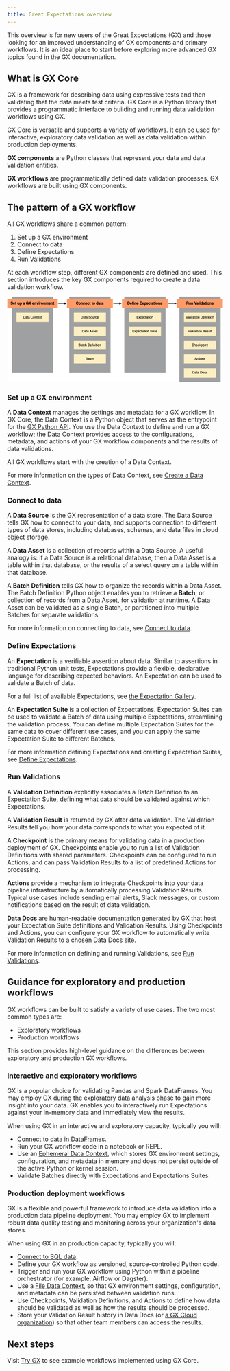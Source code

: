 ```yaml
---
title: Great Expectations overview
---
```


This overview is for new users of the Great Expectations (GX) and those looking for an improved understanding of GX components and primary workflows. It is an ideal place to start before exploring more advanced GX topics found in the GX documentation.

## What is GX Core

GX is a framework for describing data using expressive tests and then validating that the data meets test criteria. GX Core is a Python library that provides a programmatic interface to building and running data validation workflows using GX.

GX Core is versatile and supports a variety of workflows. It can be used for interactive, exploratory data validation as well as data validation within production deployments.

**GX components** are Python classes that represent your data and data validation entities.

**GX workflows** are programmatically defined data validation processes. GX workflows are built using GX components.

## The pattern of a GX workflow

All GX workflows share a common pattern:

1. Set up a GX environment
2. Connect to data
3. Define Expectations
4. Run Validations

At each workflow step, different GX components are defined and used. This section introduces the key GX components required to create a data validation workflow.

![GX workflow pattern with related GX components](./overview_images/gx_workflow_steps_and_components.png)

### Set up a GX environment

A **Data Context** manages the settings and metadata for a GX workflow. In GX Core, the Data Context is a Python object that serves as the entrypoint for the [GX Python API](/reference/). You use the Data Context to define and run a GX workflow; the Data Context provides access to the configurations, metadata, and actions of your GX workflow components and the results of data validations.

All GX workflows start with the creation of a Data Context.

For more information on the types of Data Context, see [Create a Data Context](/core/set_up_a_gx_environment/create_a_data_context.md).

### Connect to data

A **Data Source** is the GX representation of a data store. The Data Source tells GX how to connect to your data, and supports connection to different types of data stores, including databases, schemas, and data files in cloud object storage.

A **Data Asset** is a collection of records within a Data Source. A useful analogy is: if a Data Source is a relational database, then a Data Asset is a table within that database, or the results of a select query on a table within that database.

A **Batch Definition** tells GX how to organize the records within a Data Asset. The Batch Definition Python object enables you to retrieve a **Batch**, or collection of records from a Data Asset, for validation at runtime. A Data Asset can be validated as a single Batch, or partitioned into multiple Batches for separate validations.

For more information on connecting to data, see [Connect to data](/core/connect_to_data/).

### Define Expectations

An **Expectation** is a verifiable assertion about data. Similar to assertions in traditional Python unit tests, Expectations provide a flexible, declarative language for describing expected behaviors. An Expectation can be used to validate a Batch of data.

For a full list of available Expectations, see [the Expectation Gallery](https://greatexpectations.io/expectations/).

An **Expectation Suite** is a collection of Expectations. Expectation Suites can be used to validate a Batch of data using multiple Expectations, streamlining the validation process. You can define multiple Expectation Suites for the same data to cover different use cases, and you can apply the same Expectation Suite to different Batches.

For more information defining Expectations and creating Expectation Suites, see [Define Expectations](/core/define_expectations/).

### Run Validations

A **Validation Definition** explicitly associates a Batch Definition to an Expectation Suite, defining what data should be validated against which Expectations.

A **Validation Result** is returned by GX after data validation. The Validation Results tell you how your data corresponds to what you expected of it.

A **Checkpoint** is the primary means for validating data in a production deployment of GX. Checkpoints enable you to run a list of Validation Definitions with shared parameters. Checkpoints can be configured to run Actions, and can pass Validation Results to a list of predefined Actions for processing.

**Actions** provide a mechanism to integrate Checkpoints into your data pipeline infrastructure by automatically processing Validation Results. Typical use cases include sending email alerts, Slack messages, or custom notifications based on the result of data validation.

**Data Docs** are human-readable documentation generated by GX that host your Expectation Suite definitions and Validation Results. Using Checkpoints and Actions, you can configure your GX workflow to automatically write Validation Results to a chosen Data Docs site.

For more information on defining and running Validations, see [Run Validations](core/run_validations/).


## Guidance for exploratory and production workflows

GX workflows can be built to satisfy a variety of use cases. The two most common types are:
* Exploratory workflows
* Production workflows

This section provides high-level guidance on the differences between exploratory and production GX workflows.

### Interactive and exploratory workflows

GX is a popular choice for validating Pandas and Spark DataFrames. You may employ GX during the exploratory data analysis phase to gain more insight into your data. GX enables you to interactively run Expectations against your in-memory data and immediately view the results.

When using GX in an interactive and exploratory capacity, typically you will:
* [Connect to data in DataFrames](/core/connect_to_data/dataframes/dataframes.md).
* Run your GX workflow code in a notebook or REPL.
* Use an [Ephemeral Data Context](/core/set_up_a_gx_environment/create_a_data_context?context_type=ephemeral), which stores GX environment settings, configuration, and metadata in memory and does not persist outside of the active Python or kernel session.
* Validate Batches directly with Expectations and Expectations Suites.

### Production deployment workflows

GX is a flexible and powerful framework to introduce data validation into a production data pipeline deployment. You may employ GX to implement robust data quality testing and monitoring across your organization's data stores.

When using GX in an production capacity, typically you will:
* [Connect to SQL data](/core/connect_to_data/sql_data/sql_data.md).
* Define your GX workflow as versioned, source-controlled Python code.
* Trigger and run your GX workflow using Python within a pipeline orchestrator (for example, Airflow or Dagster).
* Use a [File Data Context](/core/set_up_a_gx_environment/create_a_data_context?context_type=file), so that GX environment settings, configuration, and metadata can be persisted between validation runs.
* Use Checkpoints, Validation Definitions, and Actions to define how data should be validated as well as how the results should be processed.
* Store your Validation Result history in Data Docs (or [a GX Cloud organization](/cloud/gx_cloud_lp.md)) so that other team members can access the results.

## Next steps

Visit [Try GX](/core/introduction/try_gx.md) to see example workflows implemented using GX Core.